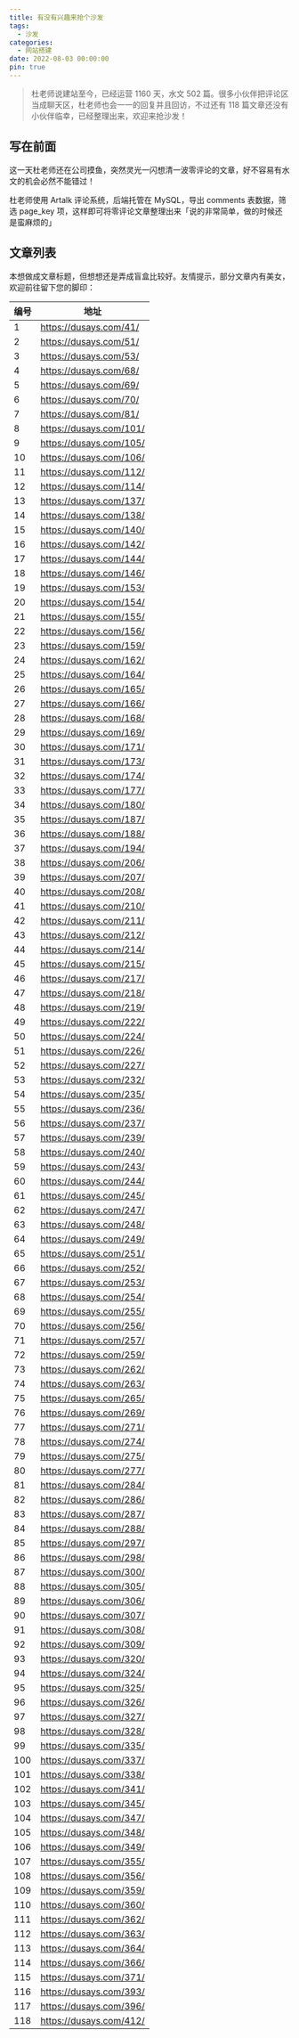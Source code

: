 ```yaml
---
title: 有没有兴趣来抢个沙发
tags:
  - 沙发
categories:
  - 网站搭建
date: 2022-08-03 00:00:00
pin: true
---
```


> 杜老师说建站至今，已经运营 1160 天，水文 502 篇。很多小伙伴把评论区当成聊天区，杜老师也会一一的回复并且回访，不过还有 118 篇文章还没有小伙伴临幸，已经整理出来，欢迎来抢沙发！

<!-- more -->

## 写在前面

这一天杜老师还在公司摸鱼，突然灵光一闪想清一波零评论的文章，好不容易有水文的机会必然不能错过！

杜老师使用 Artalk 评论系统，后端托管在 MySQL，导出 comments 表数据，筛选 page_key 项，这样即可将零评论文章整理出来「说的非常简单，做的时候还是蛮麻烦的」

## 文章列表

本想做成文章标题，但想想还是弄成盲盒比较好。友情提示，部分文章内有美女，欢迎前往留下您的脚印：

| 编号 | 地址 |
| - | - |
| 1   | https://dusays.com/41/ |
| 2   | https://dusays.com/51/ |
| 3   | https://dusays.com/53/ |
| 4   | https://dusays.com/68/ |
| 5   | https://dusays.com/69/ |
| 6   | https://dusays.com/70/ |
| 7   | https://dusays.com/81/ |
| 8   | https://dusays.com/101/ |
| 9   | https://dusays.com/105/ |
| 10  | https://dusays.com/106/ |
| 11  | https://dusays.com/112/ |
| 12  | https://dusays.com/114/ |
| 13  | https://dusays.com/137/ |
| 14  | https://dusays.com/138/ |
| 15  | https://dusays.com/140/ |
| 16  | https://dusays.com/142/ |
| 17  | https://dusays.com/144/ |
| 18  | https://dusays.com/146/ |
| 19  | https://dusays.com/153/ |
| 20  | https://dusays.com/154/ |
| 21  | https://dusays.com/155/ |
| 22  | https://dusays.com/156/ |
| 23  | https://dusays.com/159/ |
| 24  | https://dusays.com/162/ |
| 25  | https://dusays.com/164/ |
| 26  | https://dusays.com/165/ |
| 27  | https://dusays.com/166/ |
| 28  | https://dusays.com/168/ |
| 29  | https://dusays.com/169/ |
| 30  | https://dusays.com/171/ |
| 31  | https://dusays.com/173/ |
| 32  | https://dusays.com/174/ |
| 33  | https://dusays.com/177/ |
| 34  | https://dusays.com/180/ |
| 35  | https://dusays.com/187/ |
| 36  | https://dusays.com/188/ |
| 37  | https://dusays.com/194/ |
| 38  | https://dusays.com/206/ |
| 39  | https://dusays.com/207/ |
| 40  | https://dusays.com/208/ |
| 41  | https://dusays.com/210/ |
| 42  | https://dusays.com/211/ |
| 43  | https://dusays.com/212/ |
| 44  | https://dusays.com/214/ |
| 45  | https://dusays.com/215/ |
| 46  | https://dusays.com/217/ |
| 47  | https://dusays.com/218/ |
| 48  | https://dusays.com/219/ |
| 49  | https://dusays.com/222/ |
| 50  | https://dusays.com/224/ |
| 51  | https://dusays.com/226/ |
| 52  | https://dusays.com/227/ |
| 53  | https://dusays.com/232/ |
| 54  | https://dusays.com/235/ |
| 55  | https://dusays.com/236/ |
| 56  | https://dusays.com/237/ |
| 57  | https://dusays.com/239/ |
| 58  | https://dusays.com/240/ |
| 59  | https://dusays.com/243/ |
| 60  | https://dusays.com/244/ |
| 61  | https://dusays.com/245/ |
| 62  | https://dusays.com/247/ |
| 63  | https://dusays.com/248/ |
| 64  | https://dusays.com/249/ |
| 65  | https://dusays.com/251/ |
| 66  | https://dusays.com/252/ |
| 67  | https://dusays.com/253/ |
| 68  | https://dusays.com/254/ |
| 69  | https://dusays.com/255/ |
| 70  | https://dusays.com/256/ |
| 71  | https://dusays.com/257/ |
| 72  | https://dusays.com/259/ |
| 73  | https://dusays.com/262/ |
| 74  | https://dusays.com/263/ |
| 75  | https://dusays.com/265/ |
| 76  | https://dusays.com/269/ |
| 77  | https://dusays.com/271/ |
| 78  | https://dusays.com/274/ |
| 79  | https://dusays.com/275/ |
| 80  | https://dusays.com/277/ |
| 81  | https://dusays.com/284/ |
| 82  | https://dusays.com/286/ |
| 83  | https://dusays.com/287/ |
| 84  | https://dusays.com/288/ |
| 85  | https://dusays.com/297/ |
| 86  | https://dusays.com/298/ |
| 87  | https://dusays.com/300/ |
| 88  | https://dusays.com/305/ |
| 89  | https://dusays.com/306/ |
| 90  | https://dusays.com/307/ |
| 91  | https://dusays.com/308/ |
| 92  | https://dusays.com/309/ |
| 93  | https://dusays.com/320/ |
| 94  | https://dusays.com/324/ |
| 95  | https://dusays.com/325/ |
| 96  | https://dusays.com/326/ |
| 97  | https://dusays.com/327/ |
| 98  | https://dusays.com/328/ |
| 99  | https://dusays.com/335/ |
| 100 | https://dusays.com/337/ |
| 101 | https://dusays.com/338/ |
| 102 | https://dusays.com/341/ |
| 103 | https://dusays.com/345/ |
| 104 | https://dusays.com/347/ |
| 105 | https://dusays.com/348/ |
| 106 | https://dusays.com/349/ |
| 107 | https://dusays.com/355/ |
| 108 | https://dusays.com/356/ |
| 109 | https://dusays.com/359/ |
| 110 | https://dusays.com/360/ |
| 111 | https://dusays.com/362/ |
| 112 | https://dusays.com/363/ |
| 113 | https://dusays.com/364/ |
| 114 | https://dusays.com/366/ |
| 115 | https://dusays.com/371/ |
| 116 | https://dusays.com/393/ |
| 117 | https://dusays.com/396/ |
| 118 | https://dusays.com/412/ |